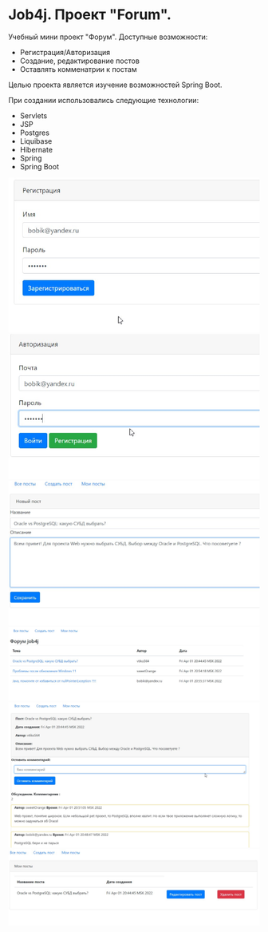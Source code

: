 # Job4j. Проект "Forum".

Учебный мини проект "Форум". 
Доступные возможности:
- Регистрация/Авторизация
- Создание, редактирование постов
- Оставлять комменатрии к постам 

Целью проекта является изучение возможностей Spring Boot.

При создании использовались следующие технологии:
- Servlets
- JSP
- Postgres
- Liquibase
- Hibernate
- Spring 
- Spring Boot


![alt text](screenshots/reg.jpg)
![alt text](screenshots/auth.jpg)
![alt text](screenshots/createPost.jpg)
![alt text](screenshots/allPosts.jpg)
![alt text](screenshots/post.jpg)
![alt text](screenshots/usersPosts.jpg)

